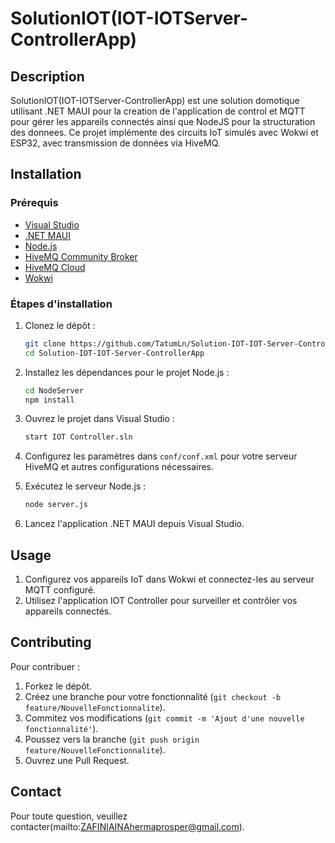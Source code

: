 # SolutionIOT(IOT-IOTServer-ControllerApp)

## Description

SolutionIOT(IOT-IOTServer-ControllerApp) est une solution domotique utilisant .NET MAUI pour la creation de l'application de control et MQTT pour gérer les appareils connectés ainsi que NodeJS pour la structuration des donnees. Ce projet implémente des circuits IoT simulés avec Wokwi et ESP32, avec transmission de données via HiveMQ.

## Installation

### Prérequis

- [Visual Studio](https://visualstudio.microsoft.com/)
- [.NET MAUI](https://docs.microsoft.com/en-us/dotnet/maui/)
- [Node.js](https://nodejs.org/)
- [HiveMQ Community Broker](https://github.com/hivemq/hivemq-community-edition?tab=readme-ov-file)
- [HiveMQ Cloud](https://www.hivemq.com/products/mqtt-cloud-broker/)
- [Wokwi](https://wokwi.com/)

### Étapes d'installation

1. Clonez le dépôt :
    ```bash
    git clone https://github.com/TatumLn/Solution-IOT-IOT-Server-ControllerApp.git
    cd Solution-IOT-IOT-Server-ControllerApp
    ```

2. Installez les dépendances pour le projet Node.js :
    ```bash
    cd NodeServer
    npm install
    ```

3. Ouvrez le projet dans Visual Studio :
    ```bash
    start IOT Controller.sln
    ```

4. Configurez les paramètres dans `conf/conf.xml` pour votre serveur HiveMQ et autres configurations nécessaires.

5. Exécutez le serveur Node.js :
    ```bash
    node server.js
    ```

6. Lancez l'application .NET MAUI depuis Visual Studio.

## Usage

1. Configurez vos appareils IoT dans Wokwi et connectez-les au serveur MQTT configuré.
2. Utilisez l'application IOT Controller pour surveiller et contrôler vos appareils connectés.

## Contributing

Pour contribuer :

1. Forkez le dépôt.
2. Créez une branche pour votre fonctionnalité (`git checkout -b feature/NouvelleFonctionnalite`).
3. Commitez vos modifications (`git commit -m 'Ajout d'une nouvelle fonctionnalité'`).
4. Poussez vers la branche (`git push origin feature/NouvelleFonctionnalite`).
5. Ouvrez une Pull Request.

## Contact

Pour toute question, veuillez contacter(mailto:ZAFINIAINAhermaprosper@gmail.com).
